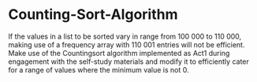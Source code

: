 # Counting-Sort-Algorithm
If the values in a list to be sorted vary in range from 100 000 to 110 000, making use of a  frequency array with 110 001 entries will not be efficient. Make use of the Countingsort  algorithm implemented as Act1 during engagement with the self-study materials and  modify it to efficiently cater for a range of values where the minimum value is not 0.
